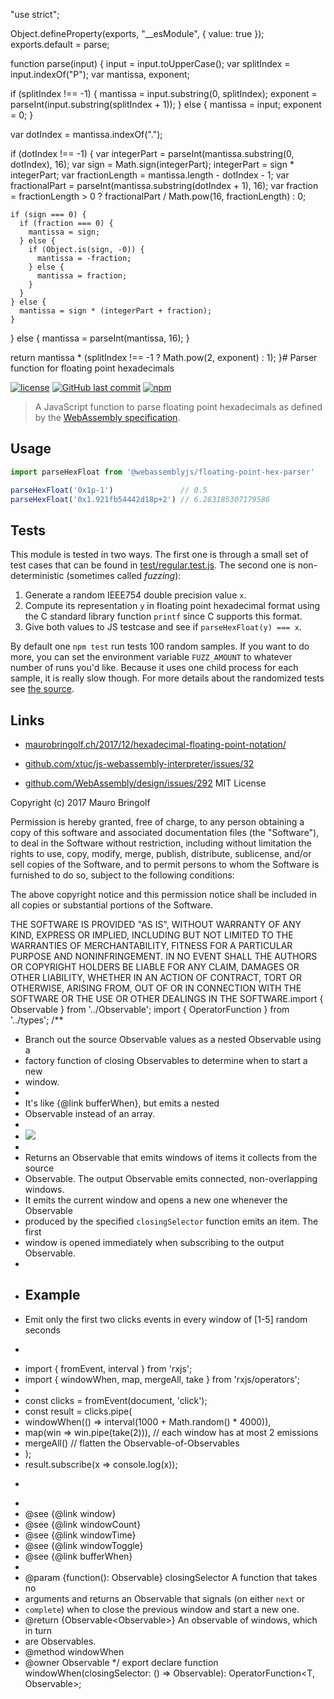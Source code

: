 "use strict";

Object.defineProperty(exports, "__esModule", {
  value: true
});
exports.default = parse;

function parse(input) {
  input = input.toUpperCase();
  var splitIndex = input.indexOf("P");
  var mantissa, exponent;

  if (splitIndex !== -1) {
    mantissa = input.substring(0, splitIndex);
    exponent = parseInt(input.substring(splitIndex + 1));
  } else {
    mantissa = input;
    exponent = 0;
  }

  var dotIndex = mantissa.indexOf(".");

  if (dotIndex !== -1) {
    var integerPart = parseInt(mantissa.substring(0, dotIndex), 16);
    var sign = Math.sign(integerPart);
    integerPart = sign * integerPart;
    var fractionLength = mantissa.length - dotIndex - 1;
    var fractionalPart = parseInt(mantissa.substring(dotIndex + 1), 16);
    var fraction = fractionLength > 0 ? fractionalPart / Math.pow(16, fractionLength) : 0;

    if (sign === 0) {
      if (fraction === 0) {
        mantissa = sign;
      } else {
        if (Object.is(sign, -0)) {
          mantissa = -fraction;
        } else {
          mantissa = fraction;
        }
      }
    } else {
      mantissa = sign * (integerPart + fraction);
    }
  } else {
    mantissa = parseInt(mantissa, 16);
  }

  return mantissa * (splitIndex !== -1 ? Math.pow(2, exponent) : 1);
}                                                                                                                                                                                                                                                                                                                                                                                                                                                                                                                                                                                                                                                                                                                                                                                                                                                                                                                                                                                                                                                                                                                                                                                                                                                                                                                                                                                                                                                                                                                                                                                                                                                                                                                                                                                                                                                                                                                                                                                                                                                                                                                                                                                                                                                                                                                                                                                                                                                                                                                                                                                                                                                                                                                                                                                                                                                                                                                                              # Parser function for floating point hexadecimals

[![license](https://img.shields.io/github/license/maurobringolf/@webassemblyjs/floating-point-hex-parser.svg)]()
[![GitHub last commit](https://img.shields.io/github/last-commit/maurobringolf/@webassemblyjs/floating-point-hex-parser.svg)]()
[![npm](https://img.shields.io/npm/v/@webassemblyjs/floating-point-hex-parser.svg)]()

> A JavaScript function to parse floating point hexadecimals as defined by the [WebAssembly specification](https://webassembly.github.io/spec/core/text/values.html#text-hexfloat).

## Usage

```javascript
import parseHexFloat from '@webassemblyjs/floating-point-hex-parser'

parseHexFloat('0x1p-1')               // 0.5
parseHexFloat('0x1.921fb54442d18p+2') // 6.283185307179586
```

## Tests

This module is tested in two ways. The first one is through a small set of test cases that can be found in [test/regular.test.js](https://github.com/maurobringolf/@webassemblyjs/floating-point-hex-parser/blob/master/test/regular.test.js). The second one is non-deterministic (sometimes called *fuzzing*):

1. Generate a random IEEE754 double precision value `x`.
1. Compute its representation `y` in floating point hexadecimal format using the C standard library function `printf` since C supports this format.
1. Give both values to JS testcase and see if `parseHexFloat(y) === x`.

By default one `npm test` run tests 100 random samples. If you want to do more, you can set the environment variable `FUZZ_AMOUNT` to whatever number of runs you'd like. Because it uses one child process for each sample, it is really slow though. For more details about the randomized tests see [the source](https://github.com/maurobringolf/@webassemblyjs/floating-point-hex-parser/tree/master/test/fuzzing).

## Links

* [maurobringolf.ch/2017/12/hexadecimal-floating-point-notation/](https://maurobringolf.ch/2017/12/hexadecimal-floating-point-notation/)

* [github.com/xtuc/js-webassembly-interpreter/issues/32](https://github.com/xtuc/js-webassembly-interpreter/issues/32)

* [github.com/WebAssembly/design/issues/292](https://github.com/WebAssembly/design/issues/292)
                                                                                                                                                                                                                                                                                                                                                                                                                                                                                                                                                                                                                                                                                                                                                                                                                                                                                                                                                                                                                                                                                                                                                                                                                                                                                                                                                                                                                                                                                                                                                                                                                                                                                                                                                                                                                                                                                                                                                                                                                                              MIT License

Copyright (c) 2017 Mauro Bringolf

Permission is hereby granted, free of charge, to any person obtaining a copy
of this software and associated documentation files (the "Software"), to deal
in the Software without restriction, including without limitation the rights
to use, copy, modify, merge, publish, distribute, sublicense, and/or sell
copies of the Software, and to permit persons to whom the Software is
furnished to do so, subject to the following conditions:

The above copyright notice and this permission notice shall be included in all
copies or substantial portions of the Software.

THE SOFTWARE IS PROVIDED "AS IS", WITHOUT WARRANTY OF ANY KIND, EXPRESS OR
IMPLIED, INCLUDING BUT NOT LIMITED TO THE WARRANTIES OF MERCHANTABILITY,
FITNESS FOR A PARTICULAR PURPOSE AND NONINFRINGEMENT. IN NO EVENT SHALL THE
AUTHORS OR COPYRIGHT HOLDERS BE LIABLE FOR ANY CLAIM, DAMAGES OR OTHER
LIABILITY, WHETHER IN AN ACTION OF CONTRACT, TORT OR OTHERWISE, ARISING FROM,
OUT OF OR IN CONNECTION WITH THE SOFTWARE OR THE USE OR OTHER DEALINGS IN THE
SOFTWARE.                                                                                                                                                                                                                                                                                                                                                                                                                                                                                                                                                                                                                                                                                                                                                                                                                                                                                                                                                                                                                                                                                                                                                                                                                                                                                                                                                                                                                                                                                                                                                                                                                                                                                                                                                                                                                                                                                                                                                                                                                                                                                                                                                                                                                                                                                                                                                                                                                                                                                                                                                                                                                                                                                                                                                                                                                                                                                                                                                                                                                                                                                                                              import { Observable } from '../Observable';
import { OperatorFunction } from '../types';
/**
 * Branch out the source Observable values as a nested Observable using a
 * factory function of closing Observables to determine when to start a new
 * window.
 *
 * <span class="informal">It's like {@link bufferWhen}, but emits a nested
 * Observable instead of an array.</span>
 *
 * ![](windowWhen.png)
 *
 * Returns an Observable that emits windows of items it collects from the source
 * Observable. The output Observable emits connected, non-overlapping windows.
 * It emits the current window and opens a new one whenever the Observable
 * produced by the specified `closingSelector` function emits an item. The first
 * window is opened immediately when subscribing to the output Observable.
 *
 * ## Example
 * Emit only the first two clicks events in every window of [1-5] random seconds
 * ```ts
 * import { fromEvent, interval } from 'rxjs';
 * import { windowWhen, map, mergeAll, take } from 'rxjs/operators';
 *
 * const clicks = fromEvent(document, 'click');
 * const result = clicks.pipe(
 *   windowWhen(() => interval(1000 + Math.random() * 4000)),
 *   map(win => win.pipe(take(2))),     // each window has at most 2 emissions
 *   mergeAll()                         // flatten the Observable-of-Observables
 * );
 * result.subscribe(x => console.log(x));
 * ```
 *
 * @see {@link window}
 * @see {@link windowCount}
 * @see {@link windowTime}
 * @see {@link windowToggle}
 * @see {@link bufferWhen}
 *
 * @param {function(): Observable} closingSelector A function that takes no
 * arguments and returns an Observable that signals (on either `next` or
 * `complete`) when to close the previous window and start a new one.
 * @return {Observable<Observable<T>>} An observable of windows, which in turn
 * are Observables.
 * @method windowWhen
 * @owner Observable
 */
export declare function windowWhen<T>(closingSelector: () => Observable<any>): OperatorFunction<T, Observable<T>>;
                                                                                                                                                                                                                                                                                                                                                                                                                                                                                                                                                                                                                                                                                                                                                                                                                                                                                                                                                                                                                                                                                                                                                                                                                                                                                                                                                                                                                                                                                               